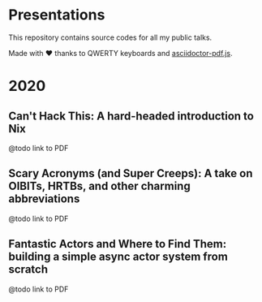 # Presentations

This repository contains source codes for all my public talks.

Made with ❤ thanks to QWERTY keyboards and [asciidoctor-pdf.js](https://github.com/Mogztter/asciidoctor-pdf.js/).

# 2020

## Can't Hack This: A hard-headed introduction to Nix

@todo link to PDF

## Scary Acronyms (and Super Creeps): A take on OIBITs, HRTBs, and other charming abbreviations

@todo link to PDF

## Fantastic Actors and Where to Find Them: building a simple async actor system from scratch

@todo link to PDF
